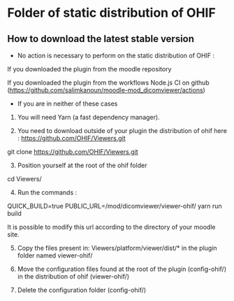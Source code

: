 # Folder of static distribution of OHIF #

## How to download the latest stable version ##

- No action is necessary to perform on the static distribution of OHIF :

If you downloaded the plugin from the moodle repository 

If you downloaded the plugin from the workflows Node.js CI on github (https://github.com/salimkanoun/moodle-mod_dicomviewer/actions)

- If you are in neither of these cases

1) You will need Yarn (a fast dependency manager).

2) You need to download outside of your plugin the distribution of ohif here : https://github.com/OHIF/Viewers.git 

git clone https://github.com/OHIF/Viewers.git

3) Position yourself at the root of the ohif folder

cd Viewers/

4) Run the commands :

QUICK_BUILD=true PUBLIC_URL=/mod/dicomviewer/viewer-ohif/ yarn run build

It is possible to modify this url according to the directory of your moodle site.

5) Copy the files present in:  Viewers/platform/viewer/dist/*  in the plugin folder named viewer-ohif/

6) Move the configuration files found at the root of the plugin (config-ohif/) in the distribution of ohif (viewer-ohif/)

7) Delete the configuration folder (config-ohif/)





